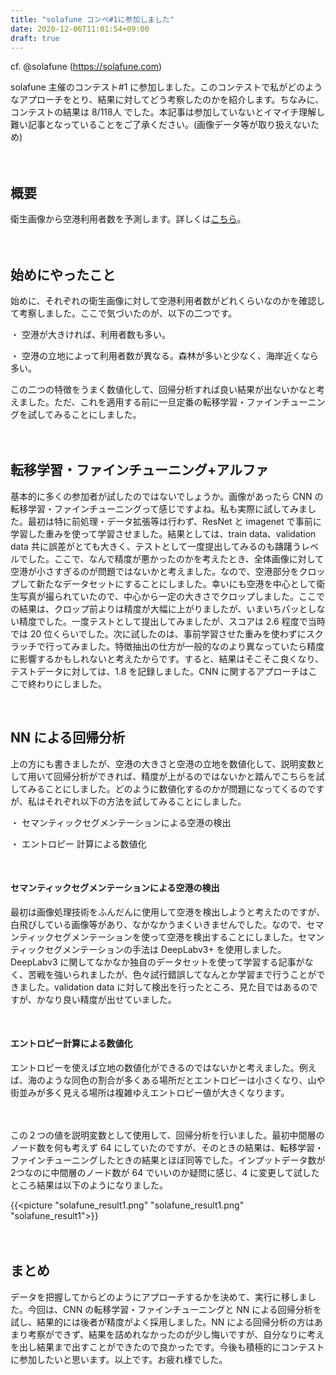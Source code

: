 ```yaml
---
title: "solafune コンペ#1に参加しました"
date: 2020-12-06T11:01:54+09:00
draft: true
---
```


cf. @solafune (https://solafune.com) 

solafune 主催のコンテスト#1 に参加しました。このコンテストで私がどのようなアプローチをとり、結果に対してどう考察したのかを紹介します。ちなみに、コンテストの結果は 8/118人 でした。本記事は参加していないとイマイチ理解し難い記事となっていることをご了承ください。(画像データ等が取り扱えないため)

　　　

## 概要

衛生画像から空港利用者数を予測します。詳しくは[こちら](https://solafune.com/#/competitions/ea90cba4-3e01-42df-9516-9ac0d7a44204)。

　　　

## 始めにやったこと

始めに、それぞれの衛生画像に対して空港利用者数がどれくらいなのかを確認して考察しました。ここで気づいたのが、以下の二つです。

・ 空港が大きければ、利用者数も多い。

・ 空港の立地によって利用者数が異なる。森林が多いと少なく、海岸近くなら多い。

この二つの特徴をうまく数値化して、回帰分析すれば良い結果が出ないかなと考えました。ただ、これを適用する前に一旦定番の転移学習・ファインチューニングを試してみることにしました。

　　　

## 転移学習・ファインチューニング+アルファ

基本的に多くの参加者が試したのではないでしょうか。画像があったら CNN の転移学習・ファインチューニングって感じですよね。私も実際に試してみました。最初は特に前処理・データ拡張等は行わず、ResNet と imagenet で事前に学習した重みを使って学習させました。結果としては、train data、validation data 共に誤差がとても大きく、テストとして一度提出してみるのも躊躇うレベルでした。ここで、なんで精度が悪かったのかを考えたとき、全体画像に対して空港が小さすぎるのが問題ではないかと考えました。なので、空港部分をクロップして新たなデータセットにすることにしました。幸いにも空港を中心として衛生写真が撮られていたので、中心から一定の大きさでクロップしました。ここでの結果は、クロップ前よりは精度が大幅に上がりましたが、いまいちパッとしない精度でした。一度テストとして提出してみましたが、スコアは 2.6 程度で当時では 20 位くらいでした。次に試したのは、事前学習させた重みを使わずにスクラッチで行ってみました。特徴抽出の仕方が一般的なのより異なっていたら精度に影響するかもしれないと考えたからです。すると、結果はそこそこ良くなり、テストデータに対しては、1.8 を記録しました。CNN に関するアプローチはここで終わりにしました。

​       

## NN による回帰分析

上の方にも書きましたが、空港の大きさと空港の立地を数値化して、説明変数として用いて回帰分析ができれば、精度が上がるのではないかと踏んでこちらを試してみることにしました。どのように数値化するのかが問題になってくるのですが、私はそれぞれ以下の方法を試してみることにしました。

・ セマンティックセグメンテーションによる空港の検出

・ エントロピー 計算による数値化

​     

#### セマンティックセグメンテーションによる空港の検出

最初は画像処理技術をふんだんに使用して空港を検出しようと考えたのですが、白飛びしている画像等があり、なかなかうまくいきませんでした。なので、セマンティックセグメンテーションを使って空港を検出することにしました。セマンティックセグメンテーションの手法は DeepLabv3+ を使用しました。DeepLabv3 に関してなかなか独自のデータセットを使って学習する記事がなく、苦戦を強いられましたが、色々試行錯誤してなんとか学習まで行うことができました。validation data に対して検出を行ったところ、見た目ではあるのですが、かなり良い精度が出せていました。

​       

#### エントロピー計算による数値化

エントロピーを使えば立地の数値化ができるのではないかと考えました。例えば、海のような同色の割合が多くある場所だとエントロピーは小さくなり、山や街並みが多く見える場所は複雑ゆえエントロピー値が大きくなります。

　　　

この２つの値を説明変数として使用して、回帰分析を行いました。最初中間層のノード数を何も考えず 64 にしていたのですが、そのときの結果は、転移学習・ファインチューニングしたときの結果とほぼ同等でした。インプットデータ数が2つなのに中間層のノード数が 64 でいいのか疑問に感じ、4 に変更して試したところ結果は以下のようになりました。

{{<picture "solafune_result1.png" "solafune_result1.png" "solafune_result1">}}

　　　

## まとめ

データを把握してからどのようにアプローチするかを決めて、実行に移しました。今回は、CNN の転移学習・ファインチューニングと NN による回帰分析を試し、結果的には後者が精度がよく採用しました。NN による回帰分析の方はあまり考察ができず、結果を詰めれなかったのが少し悔いですが、自分なりに考えを出し結果まで出すことができたので良かったです。今後も積極的にコンテストに参加したいと思います。以上です。お疲れ様でした。





 

　　　





